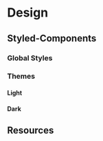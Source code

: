 # Design

## Styled-Components

### Global Styles

### Themes

#### Light

#### Dark

## Resources

